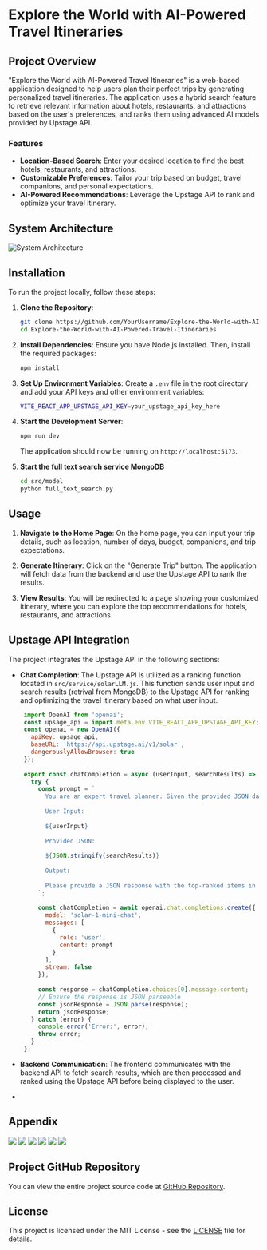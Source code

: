 # Explore the World with AI-Powered Travel Itineraries

## Project Overview

"Explore the World with AI-Powered Travel Itineraries" is a web-based application designed to help users plan their perfect trips by generating personalized travel itineraries. The application uses a hybrid search feature to retrieve relevant information about hotels, restaurants, and attractions based on the user's preferences, and ranks them using advanced AI models provided by Upstage API.

### Features

- **Location-Based Search**: Enter your desired location to find the best hotels, restaurants, and attractions.
- **Customizable Preferences**: Tailor your trip based on budget, travel companions, and personal expectations.
- **AI-Powered Recommendations**: Leverage the Upstage API to rank and optimize your travel itinerary.

## System Architecture
![System Architecture](image/fsad.drawio.png)
## Installation

To run the project locally, follow these steps:

1. **Clone the Repository**:
   ```bash
   git clone https://github.com/YourUsername/Explore-the-World-with-AI-Powered-Travel-Itineraries.git
   cd Explore-the-World-with-AI-Powered-Travel-Itineraries
   ```

2. **Install Dependencies**:
   Ensure you have Node.js installed. Then, install the required packages:
   ```bash
   npm install
   ```

3. **Set Up Environment Variables**:
   Create a `.env` file in the root directory and add your API keys and other environment variables:
   ```bash
   VITE_REACT_APP_UPSTAGE_API_KEY=your_upstage_api_key_here
   ```

4. **Start the Development Server**:
   ```bash
   npm run dev
   ```
   The application should now be running on `http://localhost:5173`.
5. **Start the full text search service MongoDB**
   ```bash
   cd src/model
   python full_text_search.py
   ```
## Usage

1. **Navigate to the Home Page**: On the home page, you can input your trip details, such as location, number of days, budget, companions, and trip expectations.

2. **Generate Itinerary**: Click on the "Generate Trip" button. The application will fetch data from the backend and use the Upstage API to rank the results.

3. **View Results**: You will be redirected to a page showing your customized itinerary, where you can explore the top recommendations for hotels, restaurants, and attractions.

## Upstage API Integration

The project integrates the Upstage API in the following sections:

- **Chat Completion**: The Upstage API is utilized as a ranking function located in `src/service/solarLLM.js`. This function sends user input and search results (retrival from MongoDB) to the Upstage API for ranking and optimizing the travel itinerary based on what user input.

  ```javascript
   import OpenAI from 'openai';
   const upsage_api = import.meta.env.VITE_REACT_APP_UPSTAGE_API_KEY;
   const openai = new OpenAI({
     apiKey: upsage_api, 
     baseURL: 'https://api.upstage.ai/v1/solar',
     dangerouslyAllowBrowser: true
   });
   
   export const chatCompletion = async (userInput, searchResults) => {
     try {
       const prompt = `
         You are an expert travel planner. Given the provided JSON data containing items categorized as hotels, restaurants, and attractions, please rank these items within each category optimally based on the user's input.
   
         User Input:
   
         ${userInput}
   
         Provided JSON:
   
         ${JSON.stringify(searchResults)}
   
         Output:
   
         Please provide a JSON response with the top-ranked items in each category. Ensure to keep all fields in each item. Select the top 3 hotels and a number of restaurants and attractions equal to the number of days specified by the user. Ensure the output is valid JSON.
       `;
   
       const chatCompletion = await openai.chat.completions.create({
         model: 'solar-1-mini-chat',
         messages: [
           {
             role: 'user',
             content: prompt
           }
         ],
         stream: false
       });
   
       const response = chatCompletion.choices[0].message.content;
       // Ensure the response is JSON parseable
       const jsonResponse = JSON.parse(response);
       return jsonResponse;
     } catch (error) {
       console.error('Error:', error);
       throw error;
     }
   };
  ```

- **Backend Communication**: The frontend communicates with the backend API to fetch search results, which are then processed and ranked using the Upstage API before being displayed to the user.
- 

## Appendix
![](image/screenshot-1724071680347.png)
![](image/screenshot-1724071729067.png)
![](image/screenshot-1724071826835.png)
![](image/screenshot-1724071843199.png)
![](image/screenshot-1724071851249.png)
![](image/screenshot-1724071864350.png)

## Project GitHub Repository

You can view the entire project source code at [GitHub Repository](https://github.com/YourUsername/Explore-the-World-with-AI-Powered-Travel-Itineraries).

## License

This project is licensed under the MIT License - see the [LICENSE](LICENSE) file for details.
